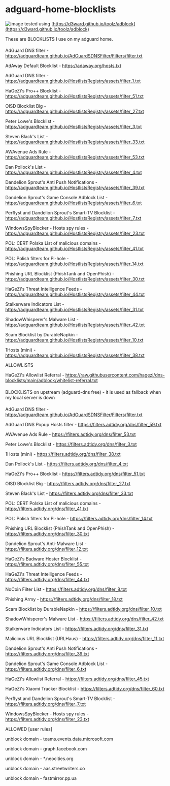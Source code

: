 # adguard-home-blocklists

####

![image](https://github.com/user-attachments/assets/c996f293-9b5c-4eff-b619-01b6ef5b8d27)
tested using [https://d3ward.github.io/toolz/adblock](https://d3ward.github.io/toolz/adblock)

These are BLOCKLISTS I use on my adguard home.


####

AdGuard DNS filter - https://adguardteam.github.io/AdGuardSDNSFilter/Filters/filter.txt

AdAway Default Blocklist - https://adaway.org/hosts.txt

AdGuard DNS filter - https://adguardteam.github.io/HostlistsRegistry/assets/filter_1.txt

HaGeZi's Pro++ Blocklist - https://adguardteam.github.io/HostlistsRegistry/assets/filter_51.txt

OISD Blocklist Big - https://adguardteam.github.io/HostlistsRegistry/assets/filter_27.txt

Peter Lowe's Blocklist - https://adguardteam.github.io/HostlistsRegistry/assets/filter_3.txt

Steven Black's List - https://adguardteam.github.io/HostlistsRegistry/assets/filter_33.txt

AWAvenue Ads Rule - https://adguardteam.github.io/HostlistsRegistry/assets/filter_53.txt

Dan Pollock's List - https://adguardteam.github.io/HostlistsRegistry/assets/filter_4.txt

Dandelion Sprout's Anti Push Notifications - https://adguardteam.github.io/HostlistsRegistry/assets/filter_39.txt

Dandelion Sprout's Game Console Adblock List - https://adguardteam.github.io/HostlistsRegistry/assets/filter_6.txt

Perflyst and Dandelion Sprout's Smart-TV Blocklist - https://adguardteam.github.io/HostlistsRegistry/assets/filter_7.txt

WindowsSpyBlocker - Hosts spy rules - https://adguardteam.github.io/HostlistsRegistry/assets/filter_23.txt

POL: CERT Polska List of malicious domains - https://adguardteam.github.io/HostlistsRegistry/assets/filter_41.txt

POL: Polish filters for Pi-hole - https://adguardteam.github.io/HostlistsRegistry/assets/filter_14.txt

Phishing URL Blocklist (PhishTank and OpenPhish) - https://adguardteam.github.io/HostlistsRegistry/assets/filter_30.txt

HaGeZi's Threat Intelligence Feeds - https://adguardteam.github.io/HostlistsRegistry/assets/filter_44.txt

Stalkerware Indicators List - https://adguardteam.github.io/HostlistsRegistry/assets/filter_31.txt

ShadowWhisperer's Malware List - https://adguardteam.github.io/HostlistsRegistry/assets/filter_42.txt

Scam Blocklist by DurableNapkin - https://adguardteam.github.io/HostlistsRegistry/assets/filter_10.txt

1Hosts (mini) - https://adguardteam.github.io/HostlistsRegistry/assets/filter_38.txt

ALLOWLISTS

HaGeZi's Allowlist Referral - https://raw.githubusercontent.com/hagezi/dns-blocklists/main/adblock/whitelist-referral.txt

####


BLOCKLISTS on upstream (adguard-dns free) - it is used as fallback when my local server is down


####

AdGuard DNS filter - https://adguardteam.github.io/AdGuardSDNSFilter/Filters/filter.txt

AdGuard DNS Popup Hosts filter - https://filters.adtidy.org/dns/filter_59.txt

AWAvenue Ads Rule - https://filters.adtidy.org/dns/filter_53.txt

Peter Lowe's Blocklist - https://filters.adtidy.org/dns/filter_3.txt

1Hosts (mini) - https://filters.adtidy.org/dns/filter_38.txt

Dan Pollock's List - https://filters.adtidy.org/dns/filter_4.txt

HaGeZi's Pro++ Blocklist - https://filters.adtidy.org/dns/filter_51.txt

OISD Blocklist Big - https://filters.adtidy.org/dns/filter_27.txt

Steven Black's List - https://filters.adtidy.org/dns/filter_33.txt

POL: CERT Polska List of malicious domains - https://filters.adtidy.org/dns/filter_41.txt

POL: Polish filters for Pi-hole - https://filters.adtidy.org/dns/filter_14.txt

Phishing URL Blocklist (PhishTank and OpenPhish) - https://filters.adtidy.org/dns/filter_30.txt

Dandelion Sprout's Anti-Malware List - https://filters.adtidy.org/dns/filter_12.txt

HaGeZi's Badware Hoster Blocklist - https://filters.adtidy.org/dns/filter_55.txt

HaGeZi's Threat Intelligence Feeds - https://filters.adtidy.org/dns/filter_44.txt

NoCoin Filter List - https://filters.adtidy.org/dns/filter_8.txt

Phishing Army - https://filters.adtidy.org/dns/filter_18.txt

Scam Blocklist by DurableNapkin - https://filters.adtidy.org/dns/filter_10.txt

ShadowWhisperer's Malware List - https://filters.adtidy.org/dns/filter_42.txt

Stalkerware Indicators List - https://filters.adtidy.org/dns/filter_31.txt

Malicious URL Blocklist (URLHaus) - https://filters.adtidy.org/dns/filter_11.txt

Dandelion Sprout's Anti Push Notifications - https://filters.adtidy.org/dns/filter_39.txt

Dandelion Sprout's Game Console Adblock List - https://filters.adtidy.org/dns/filter_6.txt

HaGeZi's Allowlist Referral - https://filters.adtidy.org/dns/filter_45.txt

HaGeZi's Xiaomi Tracker Blocklist - https://filters.adtidy.org/dns/filter_60.txt

Perflyst and Dandelion Sprout's Smart-TV Blocklist - https://filters.adtidy.org/dns/filter_7.txt 

WindowsSpyBlocker - Hosts spy rules - https://filters.adtidy.org/dns/filter_23.txt

ALLOWED [user rules]

unblock domain - teams.events.data.microsoft.com

unblock domain - graph.facebook.com

unblock domain - *.neocities.org

unblock domain - aas.streetwriters.co

unblock domain - fastmirror.pp.ua
